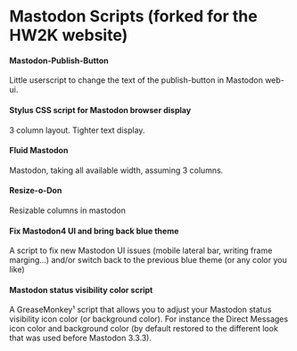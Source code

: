 # Mastodon Scripts (forked for the HW2K website)

#### Mastodon-Publish-Button
Little userscript to change the text of the publish-button in Mastodon web-ui.

####  Stylus CSS script for Mastodon browser display
3 column layout. Tighter text display.

#### Fluid Mastodon
Mastodon, taking all available width, assuming 3 columns.

#### Resize-o-Don
Resizable columns in mastodon

#### Fix Mastodon4 UI and bring back blue theme
A script to fix new Mastodon UI issues (mobile lateral bar, writing frame marging…) and/or switch back to the previous blue theme (or any color you like)

#### Mastodon status visibility color script
A GreaseMonkey¹ script that allows you to adjust your Mastodon status visibility icon color (or background color).
For instance the Direct Messages icon color and background color (by default restored to the different look that was used before Mastodon 3.3.3).
